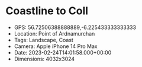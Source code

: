 # Coastline to Coll

- GPS: 56.72506388888889,-6.225433333333333
- Location: Point of Ardnamurchan
- Tags: Landscape, Coast
- Camera: Apple iPhone 14 Pro Max
- Date: 2023-02-24T14:01:58.000+00:00
- Dimensions: 4032x3024
